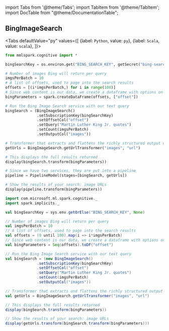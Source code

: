 import Tabs from '@theme/Tabs';
import TabItem from '@theme/TabItem';
import DocTable from "@theme/DocumentationTable";

<!--
```python
import pyspark
import os
import json
import mmlspark
from IPython.display import display

os.environ["PYSPARK_PYTHON"] = "python"
os.environ["PYSPARK_DRIVER_PYTHON"] = "jupyter"
os.environ["PYSPARK_DRIVER_PYTHON_OPTS"] = "notebook"

spark = (pyspark.sql.SparkSession.builder.appName("MyApp")
        .config("spark.jars.packages", "com.microsoft.ml.spark:mmlspark:1.0.0-rc4")
        .config("spark.jars.repositories", "https://mmlspark.azureedge.net/maven")
        .getOrCreate())

def getSecret(secretName):
        get_secret_cmd = 'az keyvault secret show --vault-name mmlspark-build-keys --name {}'.format(secretName)
        value = json.loads(os.popen(get_secret_cmd).read())["value"]
        return value
```
-->

## BingImageSearch

<Tabs
defaultValue="py"
values={[
{label: `Python`, value: `py`},
{label: `Scala`, value: `scala`},
]}>
<TabItem value="py">

<!--pytest-codeblocks:cont-->

```python
from mmlspark.cognitive import *

bingSearchKey = os.environ.get("BING_SEARCH_KEY", getSecret("bing-search-key"))

# Number of images Bing will return per query
imgsPerBatch = 10
# A list of offsets, used to page into the search results
offsets = [(i*imgsPerBatch,) for i in range(100)]
# Since web content is our data, we create a dataframe with options on that data: offsets
bingParameters = spark.createDataFrame(offsets, ["offset"])

# Run the Bing Image Search service with our text query
bingSearch = (BingImageSearch()
              .setSubscriptionKey(bingSearchKey)
              .setOffsetCol("offset")
              .setQuery("Martin Luther King Jr. quotes")
              .setCount(imgsPerBatch)
              .setOutputCol("images"))

# Transformer that extracts and flattens the richly structured output of Bing Image Search into a simple URL column
getUrls = BingImageSearch.getUrlTransformer("images", "url")

# This displays the full results returned
display(bingSearch.transform(bingParameters))

# Since we have two services, they are put into a pipeline
pipeline = PipelineModel(stages=[bingSearch, getUrls])

# Show the results of your search: image URLs
display(pipeline.transform(bingParameters))

```

</TabItem>
<TabItem value="scala">

```scala
import com.microsoft.ml.spark.cognitive._
import spark.implicits._

val bingSearchKey = sys.env.getOrElse("BING_SEARCH_KEY", None)

// Number of images Bing will return per query
val imgsPerBatch = 10
// A list of offsets, used to page into the search results
val offsets = (0 until 100).map(i => i*imgsPerBatch)
// Since web content is our data, we create a dataframe with options on that data: offsets
val bingParameters = Seq(offsets).toDF("offset")

// Run the Bing Image Search service with our text query
val bingSearch = (new BingImageSearch()
              .setSubscriptionKey(bingSearchKey)
              .setOffsetCol("offset")
              .setQuery("Martin Luther King Jr. quotes")
              .setCount(imgsPerBatch)
              .setOutputCol("images"))

// Transformer that extracts and flattens the richly structured output of Bing Image Search into a simple URL column
val getUrls = BingImageSearch.getUrlTransformer("images", "url")

// This displays the full results returned
display(bingSearch.transform(bingParameters))

// Show the results of your search: image URLs
display(getUrls.transform(bingSearch.transform(bingParameters)))
```

</TabItem>
</Tabs>

<DocTable className="BingImageSearch"
py="mmlspark.cognitive.html#module-mmlspark.cognitive.BingImageSearch"
scala="com/microsoft/ml/spark/cognitive/BingImageSearch.html"
sourceLink="https://github.com/microsoft/SynapseML/blob/master/cognitive/src/main/scala/com/microsoft/ml/spark/cognitive/BingImageSearch.scala" />
